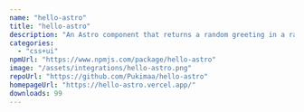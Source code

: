 ```yaml
---
name: "hello-astro"
title: "hello-astro"
description: "An Astro component that returns a random greeting in a random language"
categories:
  - "css+ui"
npmUrl: "https://www.npmjs.com/package/hello-astro"
image: "/assets/integrations/hello-astro.png"
repoUrl: "https://github.com/Pukimaa/hello-astro"
homepageUrl: "https://hello-astro.vercel.app/"
downloads: 99
---
```

